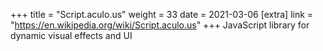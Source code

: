 +++
title = "Script.aculo.us"
weight = 33
date = 2021-03-06
[extra]
link = "https://en.wikipedia.org/wiki/Script.aculo.us"
+++
JavaScript library for dynamic visual effects and UI

